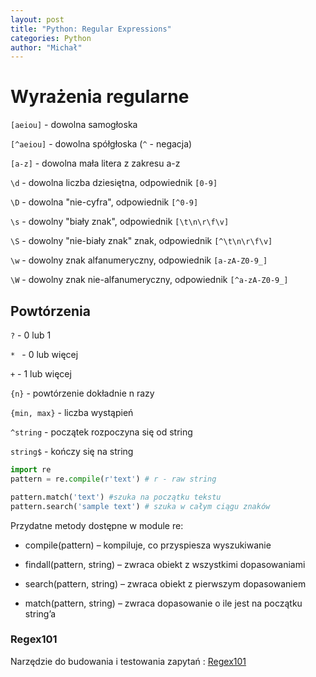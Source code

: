 ```yaml
---
layout: post
title: "Python: Regular Expressions"
categories: Python
author: "Michał"
---
```




# Wyrażenia regularne

`[aeiou]` - dowolna samogłoska

`[^aeiou]` - dowolna spółgłoska (`^` - negacja)

`[a-z]` - dowolna mała litera z zakresu a-z

`\d` - dowolna liczba dziesiętna, odpowiednik `[0-9]`

`\D` - dowolna "nie-cyfra", odpowiednik `[^0-9]`

`\s` - dowolny "biały znak", odpowiednik `[\t\n\r\f\v]`

`\S` - dowolny "nie-biały znak" znak, odpowiednik `[^\t\n\r\f\v]`

`\w` - dowolny znak alfanumeryczny, odpowiednik `[a-zA-Z0-9_]`

`\W` -  dowolny znak nie-alfanumeryczny, odpowiednik `[^a-zA-Z0-9_]`

## Powtórzenia

`?` - 0 lub 1 

`* ` - 0 lub więcej

`+` - 1 lub więcej

`{n}` - powtórzenie dokładnie n razy

`{min, max}` - liczba wystąpień

`^string` - początek rozpoczyna się od string

`string$` - kończy się na string



```python
import re
pattern = re.compile(r'text') # r - raw string

pattern.match('text') #szuka na początku tekstu
pattern.search('sample text') # szuka w całym ciągu znaków
```

Przydatne metody dostępne w module re:
- compile(pattern) – kompiluje, co przyspiesza wyszukiwanie

- findall(pattern, string) – zwraca obiekt z wszystkimi dopasowaniami

- search(pattern, string) – zwraca obiekt z pierwszym dopasowaniem

- match(pattern, string) – zwraca dopasowanie o ile jest na początku string’a

  

### Regex101

Narzędzie do budowania i testowania zapytań : [Regex101](https://regex101.com/)

